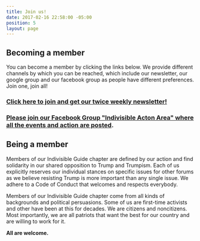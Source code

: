 ```yaml
---
title: Join us!
date: 2017-02-16 22:58:00 -05:00
position: 5
layout: page
---
```


## Becoming a member

You can become a member by clicking the links below. We provide different channels by which you can be reached, which include our newsletter, our google group and our facebook group as people have different preferences. Join one, join all!

### [Click here to join and get our twice weekly newsletter!](https://actionnetwork.org/forms/join-indivisible-acton?source=direct_link&referrer=group-indivisible-acton)

### [Please join our Facebook Group "Indivisible Acton Area" where all the events and action are posted](https://www.facebook.com/groups/IndivisibleActon/).

## Being a member

Members of our Indivisible Guide chapter are defined by our action and find solidarity in our shared opposition to Trump and Trumpism. Each of us explicitly reserves our individual stances on specific issues for other forums as we believe resisting Trump is more important than any single issue. We adhere to a Code of Conduct that welcomes and respects everybody.

Members of our Indivisible Guide chapter come from all kinds of backgrounds and political persuasions. Some of us are first-time activists and other have been at this for decades. We are citizens and noncitizens. Most importantly, we are all patriots that want the best for our country and are willing to work for it.

**All are welcome.**